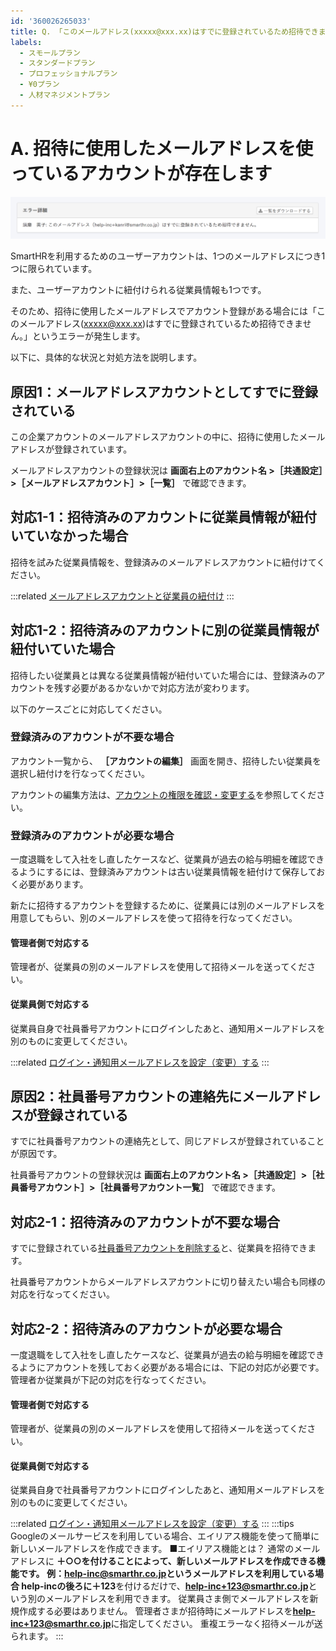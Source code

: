 ```yaml
---
id: '360026265033'
title: Q. 「このメールアドレス(xxxxx@xxx.xx)はすでに登録されているため招待できません。」というエラーが出ました。どう対応したらいいですか？
labels:
  - スモールプラン
  - スタンダードプラン
  - プロフェッショナルプラン
  - ¥0プラン
  - 人材マネジメントプラン
---
```

# A. 招待に使用したメールアドレスを使っているアカウントが存在します

![](./3582_00.png)

SmartHRを利用するためのユーザーアカウントは、1つのメールアドレスにつき1つに限られています。

また、ユーザーアカウントに紐付けられる従業員情報も1つです。

そのため、招待に使用したメールアドレスでアカウント登録がある場合には「このメールアドレス(xxxxx@xxx.xx)はすでに登録されているため招待できません。」というエラーが発生します。

以下に、具体的な状況と対処方法を説明します。

## 原因1：メールアドレスアカウントとしてすでに登録されている

この企業アカウントのメールアドレスアカウントの中に、招待に使用したメールアドレスが登録されています。

メールアドレスアカウントの登録状況は  **画面右上のアカウント名 >［共通設定］>［メールアドレスアカウント］>［一覧］**  で確認できます。

## 対応1-1：招待済みのアカウントに従業員情報が紐付いていなかった場合

招待を試みた従業員情報を、登録済みのメールアドレスアカウントに紐付けてください。

:::related
[メールアドレスアカウントと従業員の紐付け](https://knowledge.smarthr.jp/hc/ja/articles/360026107614)
:::

## 対応1-2：招待済みのアカウントに別の従業員情報が紐付いていた場合

招待したい従業員とは異なる従業員情報が紐付いていた場合には、登録済みのアカウントを残す必要があるかないかで対応方法が変わります。

以下のケースごとに対応してください。

### 登録済みのアカウントが不要な場合

アカウント一覧から、 **［アカウントの編集］** 画面を開き、招待したい従業員を選択し紐付けを行なってください。

アカウントの編集方法は、[アカウントの権限を確認・変更する](https://knowledge.smarthr.jp/hc/ja/articles/360026106574)を参照してください。

### 登録済みのアカウントが必要な場合

一度退職をして入社をし直したケースなど、従業員が過去の給与明細を確認できるようにするには、登録済みアカウントは古い従業員情報を紐付けて保存しておく必要があります。

新たに招待するアカウントを登録するために、従業員には別のメールアドレスを用意してもらい、別のメールアドレスを使って招待を行なってください。

#### 管理者側で対応する

管理者が、従業員の別のメールアドレスを使用して招待メールを送ってください。

#### 従業員側で対応する

従業員自身で社員番号アカウントにログインしたあと、通知用メールアドレスを別のものに変更してください。

:::related
[ログイン・通知用メールアドレスを設定（変更）する](https://knowledge.smarthr.jp/hc/ja/articles/360026263093)
:::

## 原因2：社員番号アカウントの連絡先にメールアドレスが登録されている

すでに社員番号アカウントの連絡先として、同じアドレスが登録されていることが原因です。

社員番号アカウントの登録状況は  **画面右上のアカウント名 >［共通設定］>［社員番号アカウント］>［社員番号アカウント一覧］** で確認できます。

## 対応2-1：招待済みのアカウントが不要な場合

すでに登録されている[社員番号アカウントを削除する](https://knowledge.smarthr.jp/hc/ja/articles/360026263033)と、従業員を招待できます。

社員番号アカウントからメールアドレスアカウントに切り替えたい場合も同様の対応を行なってください。

## 対応2-2：招待済みのアカウントが必要な場合

一度退職をして入社をし直したケースなど、従業員が過去の給与明細を確認できるようにアカウントを残しておく必要がある場合には、下記の対応が必要です。管理者か従業員が下記の対応を行なってください。

#### 管理者側で対応する

管理者が、従業員の別のメールアドレスを使用して招待メールを送ってください。

#### 従業員側で対応する

従業員自身で社員番号アカウントにログインしたあと、通知用メールアドレスを別のものに変更してください。

:::related
[ログイン・通知用メールアドレスを設定（変更）する](https://knowledge.smarthr.jp/hc/ja/articles/360026263093)
:::
:::tips
Googleのメールサービスを利用している場合、エイリアス機能を使って簡単に新しいメールアドレスを作成できます。
■エイリアス機能とは？
通常のメールアドレスに **＋○○**を付けることによって、新しいメールアドレスを作成できる機能です。
例：**help-inc@smarthr.co.jp**というメールアドレスを利用している場合
**help-inc**の後ろに**＋123**を付けるだけで、**help-inc+123@smarthr.co.jp**という別のメールアドレスを利用できます。
従業員さま側でメールアドレスを新規作成する必要はありません。
管理者さまが招待時にメールアドレスを**help-inc+123@smarthr.co.jp**に指定してください。
重複エラーなく招待メールが送られます。
:::
